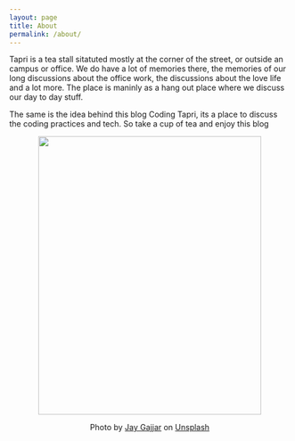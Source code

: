 ```yaml
---
layout: page
title: About
permalink: /about/
---
```


Tapri is a tea stall sitatuted mostly at the corner of the street, or outside an campus or office. We do have a lot of memories there, the memories of our long discussions about the office work, the discussions about the love life and a lot more. The place is maninly as a hang out place where we discuss our day to day stuff. 


The same is the idea behind this blog Coding Tapri, its a place to discuss the coding practices and tech. So take a cup of tea and enjoy this blog

<p align="center">
<img src="{{ site.baseurl }}/assets/images/chai-tapri.jpeg" width="400" height="500">
<p>
<p align="center">
Photo by <a href="https://unsplash.com/@jaygajjar?utm_source=unsplash&utm_medium=referral&utm_content=creditCopyText">Jay Gajjar</a> on <a href="https://unsplash.com/s/photos/chai-and-book?utm_source=unsplash&utm_medium=referral&utm_content=creditCopyText">Unsplash</a>
<p>